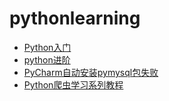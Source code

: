 # pythonlearning

* [Python入门](http://www.imooc.com/learn/177)
* [python进阶](http://www.imooc.com/learn/317)
* [PyCharm自动安装pymysql包失败](http://blog.csdn.net/huihut/article/details/60882002)
* [Python爬虫学习系列教程](http://cuiqingcai.com/1052.html)